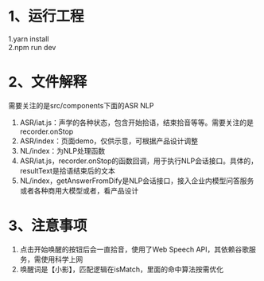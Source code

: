 # 1、运行工程
1.yarn install  
2.npm run dev
# 2、文件解释
需要关注的是src/components下面的ASR NLP
1. ASR/iat.js：声学的各种状态，包含开始拾语，结束拾音等等。需要关注的是recorder.onStop
2. ASR/index：页面demo，仅供示意，可根据产品设计调整
3. NL/index：为NLP处理函数
4. ASR/iat.js，recorder.onStop的函数回调，用于执行NLP会话接口。具体的，resultText是拾语结束后的文本
5. NL/index，getAnswerFromDify是NLP会话接口，接入企业内模型问答服务或者各种商用大模型或者，看产品设计

# 3、注意事项
1. 点击开始唤醒的按钮后会一直拾音，使用了Web Speech API，其依赖谷歌服务，需使用科学上网
2. 唤醒词是【小影】，匹配逻辑在isMatch，里面的命中算法按需优化

